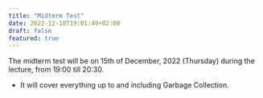 ```yaml
---
title: "Midterm Test"
date: 2022-12-10T19:01:49+02:00
draft: false
featured: true
---
```


The midterm test will be on 15th of December, 2022 (Thursday) during the
lecture, from 19:00 till 20:30.

- It will cover everything up to and including Garbage Collection.

